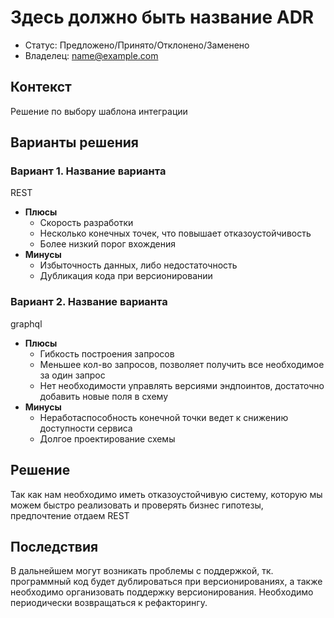 # Здесь должно быть название ADR
<!-- Название ADR состоит из [ADR.###] [Коротко суть принятого решения] -->

* Статус: Предложено/Принято/Отклонено/Заменено
* Владелец: name@example.com

## Контекст
<!-- Описание проблемы, требующей решения, причин, побудивших принять решение, ограничений, действовавших на момент принятия решения -->
Решение по выбору шаблона интеграции
## Варианты решения
<!-- Описание рассмотренных вариантов c их плюсами и минусами -->

### Вариант 1. Название варианта
<!-- Описание варианта 1 -->
REST
* **Плюсы**
  * Скорость разработки
  * Несколько конечных точек, что повышает отказоустойчивость
  * Более низкий порог вхождения
* **Минусы**
  * Избыточность данных, либо недостаточность
  * Дубликация кода при версионировании

### Вариант 2. Название варианта
<!-- Описание варианта 2 -->
graphql
* **Плюсы**
  * Гибкость построения запросов
  * Меньшее кол-во запросов, позволяет получить все необходимое за один запрос
  * Нет необходимости управлять версиями эндпоинтов, достаточно добавить новые поля в схему
* **Минусы**
  * Неработаспособность конечной точки ведет к снижению доступности сервиса
  * Долгое проектирование схемы

## Решение
<!-- Описание выбранного решения. Решение должно быть сформулировано чётко ("Мы используем...", "Мы не используем", а не "Желательно.." или "Предлагается..."). 
Должна быть понятна связь между решением и проблемой, почему выбрали именно это решение из вариантов -->
Так как нам необходимо иметь отказоустойчивую систему, которую мы можем быстро реализовать и проверять бизнес гипотезы, предпочтение отдаем REST

## Последствия
<!-- Положительные и отрицательные последствия (trade-offs). Арх. решения, которые потребуется принять как следствие принятого решения. Если решение содержит риски, то описано, как с ними планируют поступить (за счет чего снижать, почему принять). -->
В дальнейшем могут возникать проблемы с поддержкой, тк. программный код будет дублироваться при версионированиях, а также необходимо организовать поддержку версионирования. Необходимо периодически возвращаться к рефакторингу.